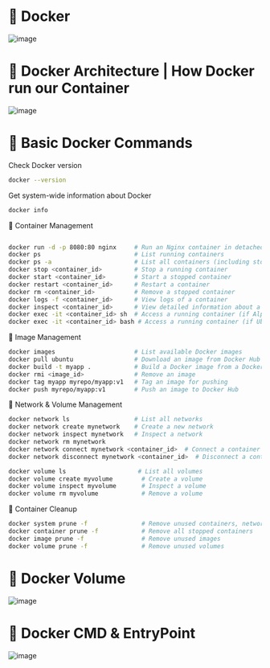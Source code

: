 # 🔹 Docker 

![image](https://github.com/user-attachments/assets/045e822a-0eab-4db6-87b8-6180ed7954e6)

# 🔹 Docker Architecture | How Docker run our Container

![image](https://github.com/user-attachments/assets/4de45d9f-c58e-43d7-8fc1-677c2ad978d1)




# 🔹 Basic Docker Commands

Check Docker version

````bash
docker --version 
````

Get system-wide information about Docker

````bash
docker info  
````

🔹 Container Management

````bash

docker run -d -p 8080:80 nginx     # Run an Nginx container in detached mode
docker ps                          # List running containers
docker ps -a                       # List all containers (including stopped ones)
docker stop <container_id>         # Stop a running container
docker start <container_id>        # Start a stopped container
docker restart <container_id>      # Restart a container
docker rm <container_id>           # Remove a stopped container
docker logs -f <container_id>      # View logs of a container
docker inspect <container_id>      # View detailed information about a container
docker exec -it <container_id> sh  # Access a running container (if Alpine-based)
docker exec -it <container_id> bash # Access a running container (if Ubuntu-based)

````

🔹 Image Management

````bash
docker images                      # List available Docker images
docker pull ubuntu                 # Download an image from Docker Hub
docker build -t myapp .            # Build a Docker image from a Dockerfile
docker rmi <image_id>              # Remove an image
docker tag myapp myrepo/myapp:v1   # Tag an image for pushing
docker push myrepo/myapp:v1        # Push an image to Docker Hub

````

🔹 Network & Volume Management

````bash
docker network ls                  # List all networks
docker network create mynetwork    # Create a new network
docker network inspect mynetwork   # Inspect a network
docker network rm mynetwork
docker network connect mynetwork <container_id>  # Connect a container to a network
docker network disconnect mynetwork <container_id>  # Disconnect a container

docker volume ls                    # List all volumes
docker volume create myvolume        # Create a volume
docker volume inspect myvolume       # Inspect a volume
docker volume rm myvolume            # Remove a volume

````

🔹 Container Cleanup

````bash
docker system prune -f               # Remove unused containers, networks, and images
docker container prune -f            # Remove all stopped containers
docker image prune -f                # Remove unused images
docker volume prune -f               # Remove unused volumes

````
# 🔹 Docker Volume

![image](https://github.com/user-attachments/assets/258bee5e-fb2b-436e-b9fe-93effd8fba82)


# 🔹 Docker CMD & EntryPoint

![image](https://github.com/user-attachments/assets/aaf94b57-a480-4ffa-a0fb-8187d16849c5)



